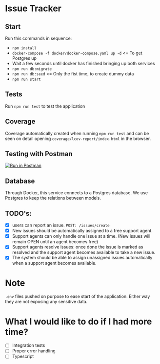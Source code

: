 Issue Tracker
=============

## Start

Run this commands in sequence:

- `npm install`
- `docker-compose -f docker/docker-compose.yaml up -d` <= To get Postgres up
- Wait a few seconds until docker has finished bringing up both services
- `npm run db:migrate`
- `npm run db:seed` <= Only the fist time, to create dummy data
- `npm run start`

## Tests
Run `npm run test` to test the application

## Coverage
Coverage automatically created when running `npm run test` and can be seen on detail opening `coverage/lcov-report/index.html` in the browser.

## Testing with Postman
[![Run in Postman](https://run.pstmn.io/button.svg)](https://app.getpostman.com/run-collection/5970145e4c3ae5e21ca7)

## Database
Through Docker, this service connects to a Postgres database.
We use Postgres to keep the relations between models.

## TODO's:
- [x] users can report an issue. `POST: /issues/create`
- [x] New issues should be automatically assigned to a free support agent.
- [x] Support agents can only handle one issue at a time. (New issues will remain OPEN until an agent becomes free)
- [x] Support agents resolve issues: once done the issue is marked as resolved and the support agent becomes available to take a new issue.
- [x] The system should be able to assign unassigned issues automatically when a support agent becomes available.

# Note
`.env` files pushed on purpose to ease start of the application. Either way they are not exposing any sensitive data.

# What I would like to do if I had more time?
- [ ] Integration tests
- [ ] Proper error handling
- [ ] Typescript
